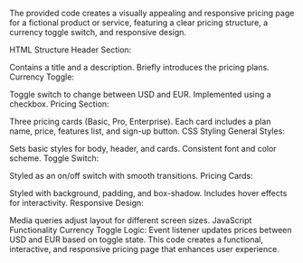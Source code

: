 The provided code creates a visually appealing and responsive pricing page for a fictional product or service, featuring a clear pricing structure, a currency toggle switch, and responsive design.

HTML Structure
Header Section:

Contains a title and a description.
Briefly introduces the pricing plans.
Currency Toggle:

Toggle switch to change between USD and EUR.
Implemented using a checkbox.
Pricing Section:

Three pricing cards (Basic, Pro, Enterprise).
Each card includes a plan name, price, features list, and sign-up button.
CSS Styling
General Styles:

Sets basic styles for body, header, and cards.
Consistent font and color scheme.
Toggle Switch:

Styled as an on/off switch with smooth transitions.
Pricing Cards:

Styled with background, padding, and box-shadow.
Includes hover effects for interactivity.
Responsive Design:

Media queries adjust layout for different screen sizes.
JavaScript Functionality
Currency Toggle Logic:
Event listener updates prices between USD and EUR based on toggle state.
This code creates a functional, interactive, and responsive pricing page that enhances user experience.
